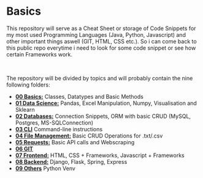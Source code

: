 # Basics

This repository will serve as a Cheat Sheet or storage of Code Snippets for my most used Programming Languages (Java, Python, Javascript) and other important things aswell (GIT, HTML, CSS etc.). So i can come back to this public repo everytime i need to look for some code snippet or see how certain Frameworks work.  

&nbsp;

The repository will be divided by topics and will probably contain the nine following folders:

* **[00 Basics:](https://github.com/sebastian-sl/Basics/tree/main/00%20BASICS)** Classes, Datatypes and Basic Methods
* **[01 Data Science:](https://github.com/sebastian-sl/Basics/tree/main/01%20DATA%20SCIENCE)** Pandas, Excel Manipulation, Numpy, Visualisation and Sklearn
* **[02 Databases:](https://github.com/sebastian-sl/Basics/tree/main/02%20DATABASES)** Connection Snippets, ORM with basic CRUD (MySQL, Postgres, MS-SQLConnection)
* **[03 CLI](https://github.com/sebastian-sl/Basics/tree/main/03%20CLI)** Command-line instructions
* **[04 File Management:](https://github.com/sebastian-sl/Basics/tree/main/04%20FILE%20MANAGEMENT)** Basic CRUD Operations for .txt/.csv
* **[05 Requests:](https://github.com/sebastian-sl/Basics/tree/main/05%20REQUESTS)** Basic API calls and Webscraping
* **[06 GIT](https://github.com/sebastian-sl/Basics/tree/main/06%20GIT)**
* **[07 Frontend:](https://github.com/sebastian-sl/Basics/tree/main/07%20FRONTEND)** HTML, CSS + Frameworks, Javascript + Frameworks
* **[08 Backend:](https://github.com/sebastian-sl/Basics/tree/main/08%20BACKEND)** Django, Flask, Spring, Express
* **[09 Others](https://github.com/sebastian-sl/Basics/tree/main/09%20OTHERS)**  Python Venv
